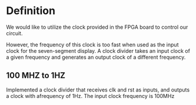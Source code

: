 # Definition
We would like to utilize the clock provided in the FPGA board to control our circuit. 

However, the frequency of this clock is too fast when used as the input clock for the seven-segment display. 
A clock divider takes an input clock of a given frequency and generates an output clock of a different frequency. 

## 100 MHZ to 1HZ
Implemented a clock divider that receives clk and rst as inputs, and outputs a clock with afrequency of 1Hz. The input clock frequency is 100MHz

